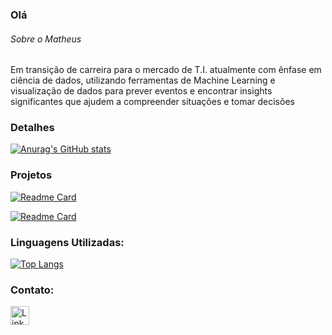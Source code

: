 ### Olá


 ###### Sobre o Matheus
Em transição de carreira para o mercado de T.I. atualmente com ênfase em ciência de dados, utilizando ferramentas de Machine Learning e visualização de dados para prever eventos e encontrar insights significantes que ajudem a compreender situações e tomar decisões

### Detalhes

[![Anurag's GitHub stats](https://github-readme-stats.vercel.app/api?username=MatheusFilipeASilva&show_icons=true&theme=dark)](https://github.com/anuraghazra/github-readme-stats)

### Projetos

[![Readme Card](https://github-readme-stats.vercel.app/api/pin/?username=MatheusFilipeASilva&repo=Classificacao_multinomial&theme=dark)](https://github.com/anuraghazra/github-readme-stats)

[![Readme Card](https://github-readme-stats.vercel.app/api/pin/?username=MatheusFilipeASilva&repo=Arvores-2-Arvores-de-Regressao&theme=dark)](https://github.com/anuraghazra/github-readme-stats)

### Linguagens Utilizadas:

[![Top Langs](https://github-readme-stats.vercel.app/api/top-langs/?username=MatheusFilipeASilva&layout=compact)](https://github.com/anuraghazra/github-readme-stats)

### Contato:

[<img src='https://img.shields.io/badge/LinkedIn-0077B5?style=for-the-badge&logo=linkedin&logoColor=white' alt='Linkedin' height='30'>](https://www.linkedin.com/in/matheus-filipe-asilva/)

